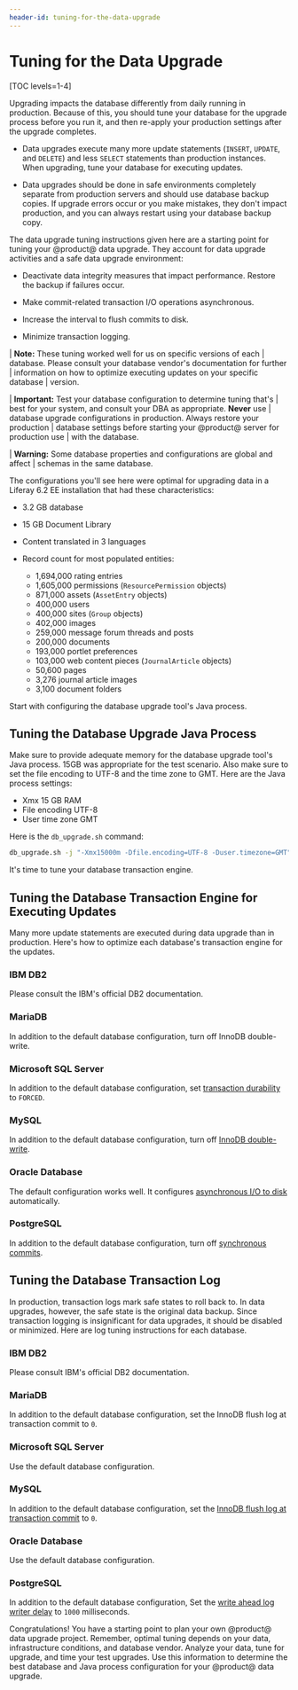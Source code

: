 ```yaml
---
header-id: tuning-for-the-data-upgrade
---
```


# Tuning for the Data Upgrade

[TOC levels=1-4]

Upgrading impacts the database differently from daily running in production.
Because of this, you should tune your database for the upgrade process before
you run it, and then re-apply your production settings after the upgrade
completes. 

-   Data upgrades execute many more update statements (`INSERT`, `UPDATE`, and
    `DELETE`) and less `SELECT` statements than production instances. When
    upgrading, tune your database for executing updates. 

-   Data upgrades should be done in safe environments completely separate from 
    production servers and should use database backup copies. If upgrade errors
    occur or you make mistakes, they don't impact production, and you can always
    restart using your database backup copy. 

The data upgrade tuning instructions given here are a starting point for tuning
your @product@ data upgrade. They account for data upgrade activities and a safe
data upgrade environment: 

-   Deactivate data integrity measures that impact performance. Restore the 
    backup if failures occur. 

-   Make commit-related transaction I/O operations asynchronous. 

-   Increase the interval to flush commits to disk. 

-   Minimize transaction logging.  

| **Note:** These tuning worked well for us on specific versions of each 
| database. Please consult your database vendor's documentation for further
| information on how to optimize executing updates on your specific database 
| version. 

| **Important:** Test your database configuration to determine tuning that's 
| best for your system, and consult your DBA as appropriate. **Never** use
| database upgrade configurations in production. Always restore your production
| database settings before starting your @product@ server for production use 
| with the database. 

| **Warning:** Some database properties and configurations are global and affect
| schemas in the same database. 

The configurations you'll see here were optimal for upgrading data in a Liferay
6.2 EE installation that had these characteristics: 

-   3.2 GB database 

-   15 GB Document Library 

-   Content translated in 3 languages

-   Record count for most populated entities:

    -   1,694,000 rating entries
    -   1,605,000 permissions (`ResourcePermission` objects)
    -   871,000 assets (`AssetEntry` objects)
    -   400,000 users 
    -   400,000 sites (`Group` objects)
    -   402,000 images 
    -   259,000 message forum threads and posts 
    -   200,000 documents 
    -   193,000 portlet preferences 
    -   103,000 web content pieces (`JournalArticle` objects) 
    -   50,600 pages 
    -   3,276 journal article images 
    -   3,100 document folders 

Start with configuring the database upgrade tool's Java process. 

## Tuning the Database Upgrade Java Process

Make sure to provide adequate memory for the database upgrade tool's Java
process. 15GB was appropriate for the test scenario. Also make sure to set the
file encoding to UTF-8 and the time zone to GMT. Here are the Java process
settings:

-   Xmx 15 GB RAM 
-   File encoding UTF-8 
-   User time zone GMT

Here is the `db_upgrade.sh` command:

```bash
db_upgrade.sh -j "-Xmx15000m -Dfile.encoding=UTF-8 -Duser.timezone=GMT"
```

It's time to tune your database transaction engine. 

## Tuning the Database Transaction Engine for Executing Updates 

Many more update statements are executed during data upgrade than in production.
Here's how to optimize each database's transaction engine for the updates. 

### IBM DB2 

Please consult the IBM's official DB2 documentation. 

### MariaDB

In addition to the default database configuration, turn off InnoDB double-write.

### Microsoft SQL Server 

In addition to the default database configuration, set
[transaction durability](https://docs.microsoft.com/en-us/sql/relational-databases/logs/control-transaction-durability)
to `FORCED`. 

### MySQL 

In addition to the default database configuration, turn off [InnoDB
double-write](https://dev.mysql.com/doc/refman/5.7/en/innodb-parameters.html#sysvar_innodb_doublewrite). 

### Oracle Database 

The default configuration works well. It configures [asynchronous I/O to
disk](https://docs.oracle.com/database/121/REFRN/GUID-FD8D1BD2-0F85-4844-ABE7-57B4F77D1608.htm#REFRN10048)
automatically. 

### PostgreSQL 

In addition to the default database configuration, turn off [synchronous
commits](https://www.postgresql.org/docs/10/wal-async-commit.html). 

## Tuning the Database Transaction Log

In production, transaction logs mark safe states to roll back to. In data
upgrades, however, the safe state is the original data backup. Since transaction
logging is insignificant for data upgrades, it should be disabled or minimized.
Here are log tuning instructions for each database. 

### IBM DB2 

Please consult IBM's official DB2 documentation. 

### MariaDB

In addition to the default database configuration, set the InnoDB flush log at
transaction commit to `0`. 

### Microsoft SQL Server 

Use the default database configuration. 

### MySQL 

In addition to the default database configuration, set the [InnoDB flush log at
transaction
commit](https://dev.mysql.com/doc/refman/5.7/en/innodb-parameters.html#sysvar_innodb_flush_log_at_trx_commit)
to `0`. 

### Oracle Database 

Use the default database configuration. 

### PostgreSQL 

In addition to the default database configuration, Set the [write ahead log
writer delay](https://www.postgresql.org/docs/10/wal-async-commit.html) to
`1000` milliseconds. 

Congratulations! You have a starting point to plan your own @product@ data
upgrade project. Remember, optimal tuning depends on your data, infrastructure
conditions, and database vendor. Analyze your data, tune for upgrade, and time
your test upgrades. Use this information to determine the best database and Java
process configuration for your @product@ data upgrade. 
